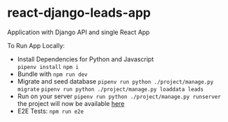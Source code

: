 # react-django-leads-app
Application with Django API and single React App

To Run App Locally:
 * Install Dependencies for Python and Javascript  
  ```pipenv install```
     ```npm i```
 * Bundle with ```npm run dev``` 
 * Migrate and seed database 
  ```pipenv run python ./project/manage.py migrate```
  ``` pipenv run python ./project/manage.py loaddata leads ```
 * Run on your server 
  ```pipenv run python ./project/manage.py runserver``` the project will now be available [here](http://127.0.0.1:8000/)
 * E2E Tests: ```npm run e2e``` 
